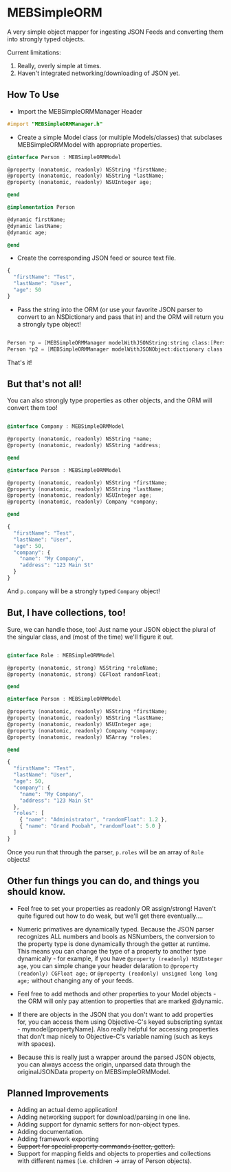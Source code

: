 MEBSimpleORM
============

A very simple object mapper for ingesting JSON Feeds and converting them into strongly typed objects.

Current limitations:

1. Really, overly simple at times.
2. Haven't integrated networking/downloading of JSON yet.

How To Use
----------

- Import the MEBSimpleORMManager Header

```objective-c
#import "MEBSimpleORMManager.h"
```

- Create a simple Model class (or multiple Models/classes) that subclases MEBSimpleORMModel with appropriate properties.

```objective-c
@interface Person : MEBSimpleORMModel

@property (nonatomic, readonly) NSString *firstName;
@property (nonatomic, readonly) NSString *lastName;
@property (nonatomic, readonly) NSUInteger age;

@end

@implementation Person

@dynamic firstName;
@dynamic lastName;
@dynamic age;

@end
```
- Create the corresponding JSON feed or source text file.

```javascript
{
  "firstName": "Test",
  "lastName": "User",
  "age": 50
}
```
- Pass the string into the ORM (or use your favorite JSON parser to convert to an NSDictionary and pass that in) 
and the ORM will return you a strongly type object!

```objective-c

Person *p = [MEBSimpleORMManager modelWithJSONString:string class:[Person class]];
Person *p2 = [MEBSimpleORMManager modelWithJSONObject:dictionary class:[Person class]];
```

That's it!

But that's not all!
-------------------

You can also strongly type properties as other objects, and the ORM will convert them too!

```objective-c

@interface Company : MEBSimpleORMModel

@property (nonatomic, readonly) NSString *name;
@property (nonatomic, readonly) NSString *address;

@end

@interface Person : MEBSimpleORMModel

@property (nonatomic, readonly) NSString *firstName;
@property (nonatomic, readonly) NSString *lastName;
@property (nonatomic, readonly) NSUInteger age;
@property (nonatomic, readonly) Company *company;

@end
```
```javascript
{
  "firstName": "Test",
  "lastName": "User",
  "age": 50,
  "company": {
    "name": "My Company",
    "address": "123 Main St"
  }
}
```

And `p.company` will be a strongly typed `Company` object!

But, I have collections, too!
----------------------------

Sure, we can handle those, too! Just name your JSON object the plural of the singular class, and (most of the time)
we'll figure it out.

```objective-c

@interface Role : MEBSimpleORMModel

@property (nonatomic, strong) NSString *roleName;
@property (nonatomic, strong) CGFloat randomFloat;

@end

@interface Person : MEBSimpleORMModel

@property (nonatomic, readonly) NSString *firstName;
@property (nonatomic, readonly) NSString *lastName;
@property (nonatomic, readonly) NSUInteger age;
@property (nonatomic, readonly) Company *company;
@property (nonatomic, readonly) NSArray *roles;

@end
```
```javascript
{
  "firstName": "Test",
  "lastName": "User",
  "age": 50,
  "company": {
    "name": "My Company",
    "address": "123 Main St"
  },
  "roles": [
    { "name": "Administrator", "randomFloat": 1.2 },
    { "name": "Grand Poobah", "randomFloat": 5.0 }
  ]
}
```

Once you run that through the parser, `p.roles` will be an array of `Role` objects!

Other fun things you can do, and things you should know.
--------------------------------------------------------

- Feel free to set your properties as readonly OR assign/strong! Haven't quite figured out how to do weak, but we'll get
there eventually....

- Numeric primatives are dynamically typed. Because the JSON parser recognizes ALL numbers and bools as NSNumbers, the conversion
to the property type is done dynamically through the getter at runtime. This means you can change the type of a property to
another type dynamically - for example, if you have `@property (readonly) NSUInteger age`, you can simple change your
header delaration to `@property (readonly) CGFloat age;` or `@property (readonly) unsigned long long age;` without changing any of your
feeds.

- Feel free to add methods and other properties to your Model objects - the ORM will only pay attention to properties that
are marked @dynamic.

- If there are objects in the JSON that you don't want to add properties for, you can access them using Objective-C's
keyed subscripting syntax - mymodel[propertyName]. Also really helpful for accessing properties that don't map nicely
to Objective-C's variable naming (such as keys with spaces).

- Because this is really just a wrapper around the parsed JSON objects, you can always access the origin, unparsed data
through the originalJSONData property on MEBSimpleORMModel.

Planned Improvements
--------------------

- Adding an actual demo application!
- Adding networking support for download/parsing in one line.
- Adding support for dynamic setters for non-object types.
- Adding documentation.
- Adding framework exporting
- ~~Support for special property commands (setter, getter).~~
- Support for mapping fields and objects to properties and collections with different names (i.e. children -> array of Person objects).
